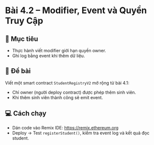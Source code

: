 # Bài 4.2 – Modifier, Event và Quyền Truy Cập

## 🎯 Mục tiêu
- Thực hành viết modifier giới hạn quyền owner.
- Ghi log bằng event khi thêm dữ liệu.

## 📄 Đề bài
Viết một smart contract `StudentRegistryV2` mở rộng từ bài 4.1:
- Chỉ owner (người deploy contract) được phép thêm sinh viên.
- Khi thêm sinh viên thành công sẽ emit event.

## 💻 Cách chạy
- Dán code vào Remix IDE: https://remix.ethereum.org
- Deploy → Test `registerStudent()`, kiểm tra event log và kết quả đọc student.